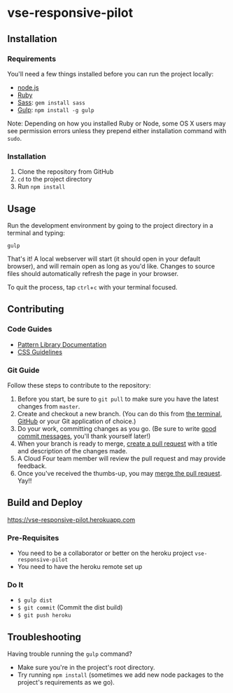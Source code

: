 vse-responsive-pilot
====================

## Installation

### Requirements

You'll need a few things installed before you can run the project locally:

* [node.js](http://nodejs.org/)
* [Ruby](https://www.ruby-lang.org/en/)
* [Sass](http://sass-lang.com/): `gem install sass`
* [Gulp](http://gulpjs.com/): `npm install -g gulp`

Note: Depending on how you installed Ruby or Node, some OS X users may see permission errors unless they prepend either installation command with `sudo`.

### Installation

1. Clone the repository from GitHub
2. `cd` to the project directory
3. Run `npm install`

## Usage

Run the development environment by going to the project directory in a terminal and typing:

```
gulp
```

That's it! A local webserver will start (it should open in your default browser), and will remain open as long as you'd like. Changes to source files should automatically refresh the page in your browser.

To quit the process, tap `ctrl`+`c` with your terminal focused.

## Contributing

### Code Guides

* [Pattern Library Documentation](source/patterns/README.md)
* [CSS Guidelines](source/styles/README.md)

### Git Guide

Follow these steps to contribute to the repository:

1. Before you start, be sure to `git pull` to make sure you have the latest changes from `master`.
2. Create and checkout a new branch. (You can do this from [the terminal](http://git-scm.com/book/en/v2/Git-Branching-Basic-Branching-and-Merging), [GitHub](https://help.github.com/articles/creating-and-deleting-branches-within-your-repository/) or your Git application of choice.)
3. Do your work, committing changes as you go. (Be sure to write [good commit messages](http://robots.thoughtbot.com/5-useful-tips-for-a-better-commit-message), you'll thank yourself later!)
4. When your branch is ready to merge, [create a pull request](https://help.github.com/articles/creating-a-pull-request/) with a title and description of the changes made.
5. A Cloud Four team member will review the pull request and may provide feedback.
6. Once you've received the thumbs-up, you may [merge the pull request](https://help.github.com/articles/merging-a-pull-request/). Yay!!

## Build and Deploy

https://vse-responsive-pilot.herokuapp.com

### Pre-Requisites

* You need to be a collaborator or better on the heroku project `vse-responsive-pilot`
* You need to have the heroku remote set up


### Do It

* `$ gulp dist`
* `$ git commit` (Commit the dist build)
* `$ git push heroku`


## Troubleshooting

Having trouble running the `gulp` command?

* Make sure you're in the project's root directory.
* Try running `npm install` (sometimes we add new node packages to the project's requirements as we go).

